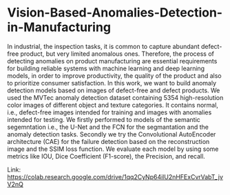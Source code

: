 # Vision-Based-Anomalies-Detection-in-Manufacturing

In industrial, the inspection tasks, it is common to capture abundant defect-free product, but very limited anomalous ones. Therefore, the process of detecting anomalies
on product manufacturing are essential requirements for building reliable systems with machine learning and deep learning models, in order to improve productivity, the quality of the product and also to prioritize consumer satisfaction. In this work, we want to build anomaly detection models based on images of defect-free and defect products. We used the MVTec anomaly detection dataset containing 5354 high-resolution color images of different object and texture categories. It contains normal, i.e., defect-free images intended for training and images with anomalies intended for testing. We firstly performed to models of the semantic segemntation i.e., the U-Net and the FCN for the segmantation and the anomaly detection tasks. Secondly we try the Convolutional AutoEncoder architecture (CAE) for the failure detection based on the reconstruction image and the SSIM loss function. We evaluate each model by using some metrics like IOU, Dice Coefficient (F1-score), the Precision, and recall.
 
Link: https://colab.research.google.com/drive/1qq2CyNp64ilU2nHFExCvrVabT_jvV2nQ




